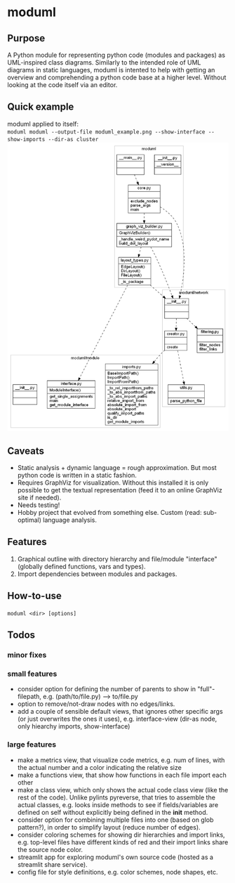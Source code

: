 # moduml


## Purpose
A Python module for representing python code (modules and packages) as UML-inspired class diagrams.
Similarly to the intended role of UML diagrams in static languages, moduml is intented to help with getting an overview and comprehending a python code base at a higher level. Without looking at the code itself via an editor.


## Quick example
moduml applied to itself:  
``moduml moduml --output-file moduml_example.png --show-interface --show-imports --dir-as cluster``
![moduml example](moduml_example.png)


## Caveats
- Static analysis + dynamic language = rough approximation. But most python code is written in a static fashion.
- Requires GraphViz for visualization. Without this installed it is only possible to get the textual representation (feed it to an online GraphViz site if needed).
- Needs testing!
- Hobby project that evolved from something else. Custom (read: sub-optimal) language analysis.


## Features
1. Graphical outline with directory hierarchy and file/module "interface" (globally defined functions, vars and types).
2. Import dependencies between modules and packages.


## How-to-use
``moduml <dir> [options]``


## Todos

### minor fixes



### small features
- consider option for defining the number of parents to show in "full"-filepath, e.g. (path/to/file.py) --> to/file.py
- option to remove/not-draw nodes with no edges/links.
- add a couple of sensible default views, that ignores other specific args (or just overwrites the ones it uses), e.g. interface-view (dir-as node, only hiearchy imports, show-interface)


### large features
- make a metrics view, that visualize code metrics, e.g. num of lines, with the actual number and a color indicating the relative size
- make a functions view, that show how functions in each file import each other
- make a class view, which only shows the actual code class view (like the rest of the code). Unlike pylints pyreverse, that tries to assemble the actual classes, e.g. looks inside methods to see if fields/variables are defined on self without explicitly being defined in the __init__ method.
- consider option for combining multiple files into one (based on glob pattern?), in order to simplify layout (reduce number of edges).
- consider coloring schemes for showing dir hierarchies and import links, e.g. top-level files have different kinds of red and their import links share the source node color.
- streamlit app for exploring moduml's own source code (hosted as a streamlit share service).
- config file for style definitions, e.g. color schemes, node shapes, etc.
